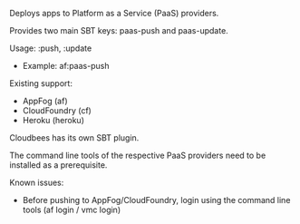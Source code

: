 Deploys apps to Platform as a Service (PaaS) providers.

Provides two main SBT keys: paas-push and paas-update.

Usage: <provider>:push, <provider>:update
- Example: af:paas-push

Existing support:

- AppFog (af)
- CloudFoundry (cf)
- Heroku (heroku)

Cloudbees has its own SBT plugin.

The command line tools of the respective PaaS providers need to be installed as a prerequisite.

Known issues:
- Before pushing to AppFog/CloudFoundry, login using the command line tools (af login / vmc login)
